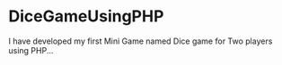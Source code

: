 # DiceGameUsingPHP
I have developed my first Mini Game named Dice game for Two players using PHP...
